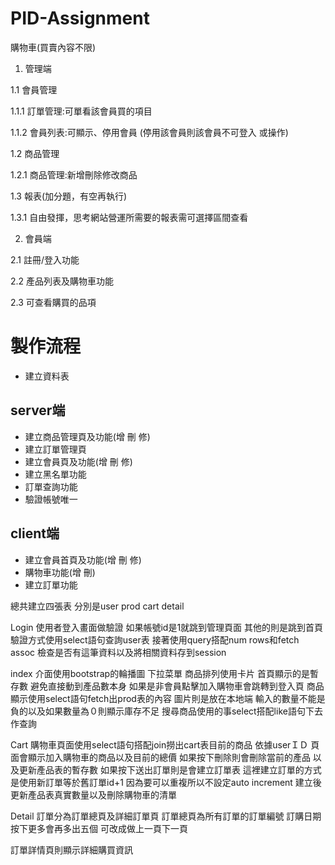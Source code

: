 # PID-Assignment
購物車(買賣內容不限)
1. 管理端

1.1 會員管理 

1.1.1 訂單管理:可單看該會員買的項目

1.1.2 會員列表:可顯示、停用會員 (停用該會員則該會員不可登入 或操作)

1.2 商品管理

1.2.1 商品管理:新增刪除修改商品

1.3 報表(加分題，有空再執行)

1.3.1 自由發揮，思考網站營運所需要的報表需可選擇區間查看

2. 會員端

2.1 註冊/登入功能

2.2 產品列表及購物車功能

2.3 可查看購買的品項

# 製作流程
- 建立資料表
## server端
- 建立商品管理頁及功能(增 刪 修)
- 建立訂單管理頁
- 建立會員頁及功能(增 刪 修)
- 建立黑名單功能
- 訂單查詢功能
- 驗證帳號唯一
## client端
- 建立會員首頁及功能(增 刪 修)
- 購物車功能(增 刪)
- 建立訂單功能


總共建立四張表
分別是user prod cart detail

Login
使用者登入畫面做驗證 如果帳號id是1就跳到管理頁面 其他的則是跳到首頁
驗證方式使用select語句查詢user表 接著使用query搭配num rows和fetch assoc 檢查是否有這筆資料以及將相關資料存到session

index
介面使用bootstrap的輪播圖 下拉菜單 商品排列使用卡片
首頁顯示的是暫存數 避免直接動到產品數本身 如果是非會員點擊加入購物車會跳轉到登入頁
商品顯示使用select語句fetch出prod表的內容 圖片則是放在本地端
輸入的數量不能是負的以及如果數量為０則顯示庫存不足
搜尋商品使用的事select搭配like語句下去作查詢

Cart
購物車頁面使用select語句搭配join撈出cart表目前的商品 依據userＩＤ 
頁面會顯示加入購物車的商品以及目前的總價 
如果按下刪除則會刪除當前的產品 以及更新產品表的暫存數
如果按下送出訂單則是會建立訂單表
這裡建立訂單的方式是使用新訂單等於舊訂單id+1 因為要可以重複所以不設定auto increment
建立後更新產品表真實數量以及刪除購物車的清單

Detail
訂單分為訂單總頁及詳細訂單頁
訂單總頁為所有訂單的訂單編號 訂購日期 按下更多會再多出五個
可改成做上一頁下一頁

訂單詳情頁則顯示詳細購買資訊